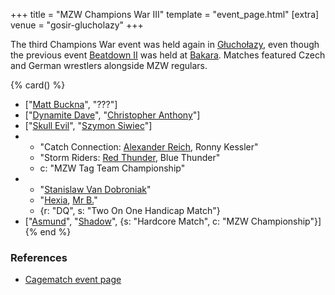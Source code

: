 +++
title = "MZW Champions War III"
template = "event_page.html"
[extra]
venue = "gosir-glucholazy"
+++

The third Champions War event was held again in [Głuchołazy](@/v/gosir-glucholazy.md), even though  the previous event [Beatdown II](@/e/2017-02-18-mzw-beatdown-2.md) was held at [Bakara](@/v/bakara.md). Matches featured Czech and German wrestlers alongside MZW regulars.

{% card() %}
- ["[Matt Buckna](@/w/matt-buckna.md)", "???"]
- ["[Dynamite Dave](@/w/dynamite-dave.md)", "[Christopher Anthony](@/w/christopher-anthony.md)"]
- ["[Skull Evil](@/w/skull-evil.md)", "[Szymon Siwiec](@/w/szymon-siwiec.md)"]
- - "Catch Connection: [Alexander Reich](@/w/alex-ace.md), Ronny Kessler"
  - "Storm Riders: [Red Thunder](@/w/red-thunder.md), Blue Thunder"
  - c: "MZW Tag Team Championship"
- - "[Stanislaw Van Dobroniak](@/w/stanislaw-van-dobroniak.md)"
  - "[Hexia](@/w/hexia.md), [Mr B.](@/w/mr-b.md)"
  - {r: "DQ", s: "Two On One Handicap Match"}
- ["[Asmund](@/w/asmund.md)", "[Shadow](@/w/shadow.md)", {s: "Hardcore Match", c: "MZW
      Championship"}]
{% end %}

### References

* [Cagematch event page](https://www.cagematch.net/?id=1&nr=177221)
